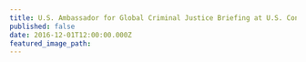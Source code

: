 ```yaml
---
title: U.S. Ambassador for Global Criminal Justice Briefing at U.S. Congress
published: false
date: 2016-12-01T12:00:00.000Z
featured_image_path:
---
```

